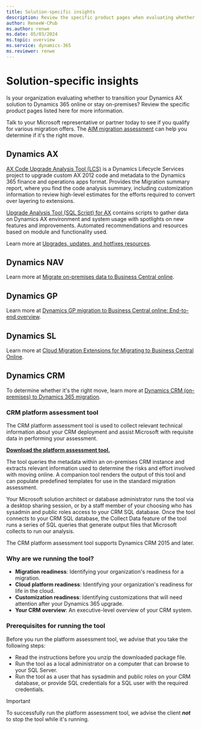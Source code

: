```yaml
---
title: Solution-specific insights
description: Review the specific product pages when evaluating whether to transition from on-premises to the cloud.
author: ReneeW-CPub
ms.author: renwe
ms.date: 05/03/2024
ms.topic: overview
ms.service: dynamics-365
ms.reviewer: renwe
---
```

# Solution-specific insights

Is your organization evaluating whether to transition your Dynamics AX solution to Dynamics 365 online or stay on-premises? Review the specific product pages listed here for more information.

Talk to your Microsoft representative or partner today to see if you qualify for various migration offers. The [AIM migration assessment](aim-assessment.md) can help you determine if it's the right move.

## Dynamics AX

[AX Code Upgrade Analysis Tool (LCS)](/dynamics365/fin-ops-core/dev-itpro/migration-upgrade/analyze-code-upgrade) is a Dynamics Lifecycle Services project to upgrade custom AX 2012 code and metadata to the Dynamics 365 finance and operations apps format. Provides the Migration summary report, where you find the code analysis summary, including customization information to review high-level estimates for the efforts required to convert over layering to extensions.

[Upgrade Analysis Tool (SQL Script) for AX](https://github.com/microsoft/Dynamics-365-FastTrack-Implementation-Assets/blob/master/AX2012DataUpgrade/UpgradeAnalysisReport.SQL) contains scripts to gather data on Dynamics AX environment and system usage with spotlights on new features and improvements. Automated recommendations and resources based on module and functionality used.

Learn more at [Upgrades, updates, and hotfixes resources](/dynamics365/fin-ops-core/dev-itpro/migration-upgrade/upgrade-home-page).

## Dynamics NAV

Learn more at [Migrate on-premises data to Business Central online](/dynamics365/business-central/dev-itpro/administration/migrate-data).

## Dynamics GP

Learn more at [Dynamics GP migration to Business Central online: End-to-end overview](/dynamics365/business-central/dev-itpro/administration/migrate-gp-overview).

## Dynamics SL

Learn more at [Cloud Migration Extensions for Migrating to Business Central Online](/dynamics365/business-central/ui-extensions-data-replication).  

## Dynamics CRM

To determine whether it's the right move, learn more at [Dynamics CRM (on-premises) to Dynamics 365 migration](/dynamics365/fasttrack/migration).

### CRM platform assessment tool

The CRM platform assessment tool is used to collect relevant technical information about your CRM deployment and assist Microsoft with requisite data in performing your assessment. 

[**Download the platform assessment tool.**](https://aka.ms/DynamicsOnlineAssessmentCollector)

The tool queries the metadata within an on-premises CRM instance and extracts relevant information used to determine the risks and effort involved with moving online. A companion tool renders the output of this tool and can populate predefined templates for use in the standard migration assessment. 

Your Microsoft solution architect or database administrator runs the tool via a desktop sharing session, or by a staff member of your choosing who has sysadmin and public roles access to your CRM SQL database. Once the tool connects to your CRM SQL database, the Collect Data feature of the tool runs a series of SQL queries that generate output files that Microsoft collects to run our analysis.

The CRM platform assessment tool supports Dynamics CRM 2015 and later.

### Why are we running the tool?

- **Migration readiness**: Identifying your organization's readiness for a migration.
- **Cloud platform readiness**: Identifying your organization's readiness for life in the cloud.
- **Customization readiness**: Identifying customizations that will need attention after your Dynamics 365 upgrade.
- **Your CRM overview**: An executive-level overview of your CRM system.

### Prerequisites for running the tool

Before you run the platform assessment tool, we advise that you take the following steps:

- Read the instructions before you unzip the downloaded package file.
- Run the tool as a local administrator on a computer that can browse to your SQL Server.
- Run the tool as a user that has sysadmin and public roles on your CRM database, or provide SQL credentials for a SQL user with the required credentials.

> [!IMPORTANT]
> To successfully run the platform assessment tool, we advise the client ***not*** to stop the tool while it's running.
